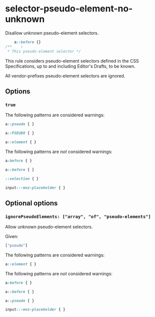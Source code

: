 # selector-pseudo-element-no-unknown

Disallow unknown pseudo-element selectors.

```css
    a::before {}
/**    ↑
 * This pseudo-element selector */
```

This rule considers pseudo-element selectors defined in the CSS Specifications, up to and including Editor's Drafts, to be known.

All vendor-prefixes pseudo-element selectors are ignored.

## Options

### `true`

The following patterns are considered warnings:

```css
a::pseudo { }
```

```css
a::PSEUDO { }
```

```css
a::element { }
```

The following patterns are *not* considered warnings:

```css
a:before { }
```

```css
a::before { }
```

```css
::selection { }
```

```css
input::-moz-placeholder { }
```

## Optional options

### `ignorePseudoElements: ["array", "of", "pseudo-elements"]`

Allow unknown pseudo-element selectors.

Given:

```js
["pseudo"]
```

The following patterns are considered warnings:

```css
a::element { }
```

The following patterns are *not* considered warnings:

```css
a:before { }
```

```css
a::before { }
```

```css
a::pseudo { }
```

```css
input::-moz-placeholder { }
```
